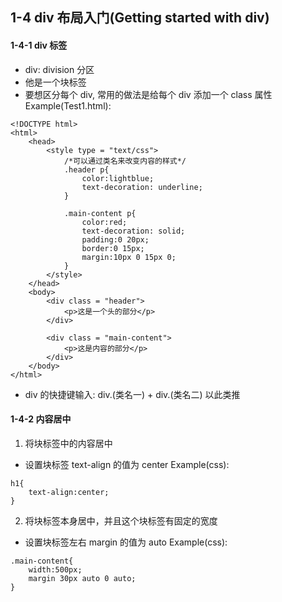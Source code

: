 ## 1-4 div 布局入门(Getting started with div)

#### 1-4-1 div 标签
+ div: division 分区
+ 他是一个块标签
+ 要想区分每个 div, 常用的做法是给每个 div 添加一个 class 属性
Example(Test1.html):
```
<!DOCTYPE html>
<html>
    <head>
        <style type = "text/css">
            /*可以通过类名来改变内容的样式*/
            .header p{
                color:lightblue;
                text-decoration: underline;
            }

            .main-content p{
                color:red;
                text-decoration: solid;
                padding:0 20px;
                border:0 15px;
                margin:10px 0 15px 0;
            }
        </style>
    </head>
    <body>
        <div class = "header">
            <p>这是一个头的部分</p>
        </div>
        
        <div class = "main-content">
            <p>这是内容的部分</p>
        </div>
    </body>
</html>
```

+ div 的快捷键输入: div.(类名一) + div.(类名二) 以此类推

#### 1-4-2 内容居中
1. 将块标签中的内容居中
+ 设置块标签 text-align 的值为 center
Example(css):
```
h1{
    text-align:center;
}
```

2. 将块标签本身居中，并且这个块标签有固定的宽度
+ 设置块标签左右 margin 的值为 auto
Example(css):
```
.main-content{
    width:500px;
    margin 30px auto 0 auto;
}
```

